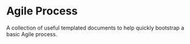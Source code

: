 # Agile Process

A collection of useful templated documents to help quickly bootstrap a basic Agile process.